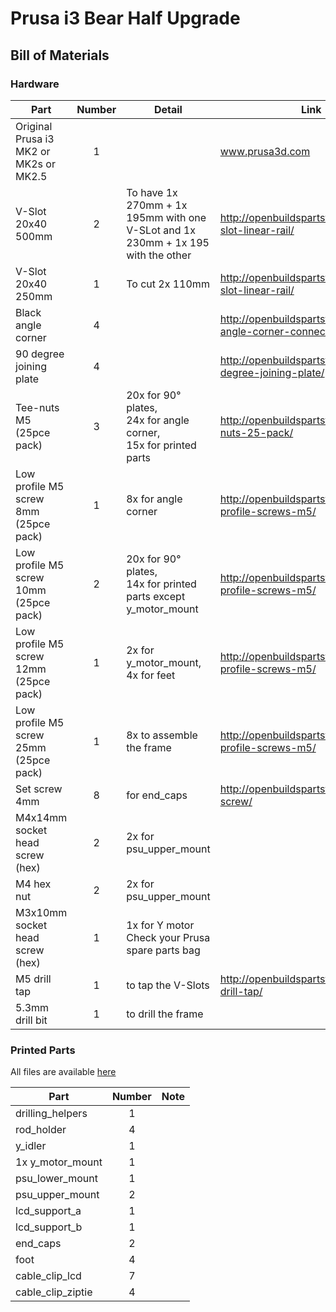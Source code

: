 # Prusa i3 Bear Half Upgrade

## Bill of Materials

### Hardware

| Part     | Number | Detail | Link |
|----------|:------:|--------|------|
| Original Prusa i3 MK2 or MK2s or MK2.5 | 1 | | www.prusa3d.com |
| V-Slot 20x40 500mm | 2 | To have 1x 270mm + 1x 195mm with one V-SLot and 1x 230mm + 1x 195 with the other | http://openbuildspartstore.com/v-slot-linear-rail/ |
| V-Slot 20x40 250mm | 1 | To cut 2x 110mm | http://openbuildspartstore.com/v-slot-linear-rail/ |
| Black angle corner | 4 | | http://openbuildspartstore.com/black-angle-corner-connector/ |
| 90 degree joining plate | 4 | | http://openbuildspartstore.com/90-degree-joining-plate/ |
| Tee-nuts M5 (25pce pack) | 3 | 20x for 90° plates,<br> 24x for angle corner,<br> 15x for printed parts | http://openbuildspartstore.com/tee-nuts-25-pack/ |
| Low profile M5 screw 8mm (25pce pack) | 1 | 8x for angle corner | http://openbuildspartstore.com/low-profile-screws-m5/ |
| Low profile M5 screw 10mm (25pce pack) | 2 | 20x for 90° plates,<br> 14x for printed parts except y_motor_mount | http://openbuildspartstore.com/low-profile-screws-m5/ |
| Low profile M5 screw 12mm (25pce pack) | 1 | 2x for y_motor_mount, 4x for feet | http://openbuildspartstore.com/low-profile-screws-m5/ |
| Low profile M5 screw 25mm (25pce pack) | 1 | 8x to assemble the frame | http://openbuildspartstore.com/low-profile-screws-m5/ |
| Set screw 4mm | 8 | for end_caps | http://openbuildspartstore.com/set-screw/ |
| M4x14mm socket head screw (hex) | 2 | 2x for psu_upper_mount | |
| M4 hex nut | 2 | 2x for psu_upper_mount  | |
| M3x10mm socket head screw (hex) | 1 | 1x for Y motor <br>Check your Prusa spare parts bag | |
| M5 drill tap | 1 | to tap the V-Slots | http://openbuildspartstore.com/m5-drill-tap/ |
| 5.3mm drill bit | 1 | to drill the frame | |


### Printed Parts

All files are available [here](/half_upgrade/printed_parts/stl/)

| Part     | Number | Note |
|----------|:------:|------|
| drilling_helpers  | 1 | |
| rod_holder        | 4 | |
| y_idler           | 1 | |
| 1x y_motor_mount  | 1 | |
| psu_lower_mount   | 1 | |
| psu_upper_mount   | 2 | |
| lcd_support_a     | 1 | |
| lcd_support_b     | 1 | |
| end_caps          | 2 | |
| foot              | 4 | |
| cable_clip_lcd    | 7 | |
| cable_clip_ziptie | 4 | |